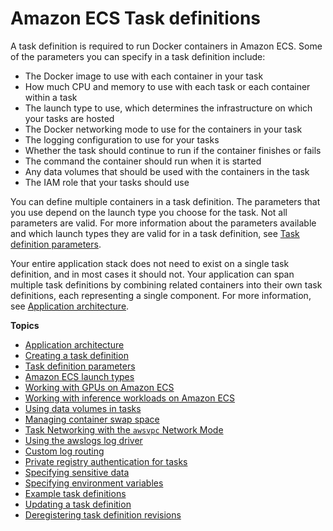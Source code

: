 # Amazon ECS Task definitions<a name="task_definitions"></a>

A task definition is required to run Docker containers in Amazon ECS\. Some of the parameters you can specify in a task definition include:
+ The Docker image to use with each container in your task
+ How much CPU and memory to use with each task or each container within a task
+ The launch type to use, which determines the infrastructure on which your tasks are hosted
+ The Docker networking mode to use for the containers in your task
+ The logging configuration to use for your tasks
+ Whether the task should continue to run if the container finishes or fails
+ The command the container should run when it is started
+ Any data volumes that should be used with the containers in the task
+ The IAM role that your tasks should use

You can define multiple containers in a task definition\. The parameters that you use depend on the launch type you choose for the task\. Not all parameters are valid\. For more information about the parameters available and which launch types they are valid for in a task definition, see [Task definition parameters](task_definition_parameters.md)\.

Your entire application stack does not need to exist on a single task definition, and in most cases it should not\. Your application can span multiple task definitions by combining related containers into their own task definitions, each representing a single component\. For more information, see [Application architecture](application_architecture.md)\.

**Topics**
+ [Application architecture](application_architecture.md)
+ [Creating a task definition](create-task-definition.md)
+ [Task definition parameters](task_definition_parameters.md)
+ [Amazon ECS launch types](launch_types.md)
+ [Working with GPUs on Amazon ECS](ecs-gpu.md)
+ [Working with inference workloads on Amazon ECS](ecs-inference.md)
+ [Using data volumes in tasks](using_data_volumes.md)
+ [Managing container swap space](container-swap.md)
+ [Task Networking with the `awsvpc` Network Mode](task-networking.md)
+ [Using the awslogs log driver](using_awslogs.md)
+ [Custom log routing](using_firelens.md)
+ [Private registry authentication for tasks](private-auth.md)
+ [Specifying sensitive data](specifying-sensitive-data.md)
+ [Specifying environment variables](taskdef-envfiles.md)
+ [Example task definitions](example_task_definitions.md)
+ [Updating a task definition](update-task-definition.md)
+ [Deregistering task definition revisions](deregister-task-definition.md)